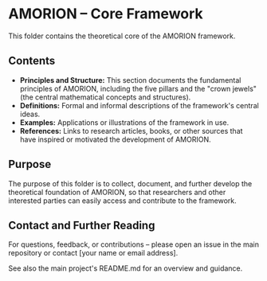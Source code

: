 # AMORION – Core Framework

This folder contains the theoretical core of the AMORION framework.

## Contents

- **Principles and Structure:** This section documents the fundamental principles of AMORION, including the five pillars and the "crown jewels" (the central mathematical concepts and structures).
- **Definitions:** Formal and informal descriptions of the framework's central ideas.
- **Examples:** Applications or illustrations of the framework in use.
- **References:** Links to research articles, books, or other sources that have inspired or motivated the development of AMORION.

## Purpose

The purpose of this folder is to collect, document, and further develop the theoretical foundation of AMORION, so that researchers and other interested parties can easily access and contribute to the framework.

## Contact and Further Reading

For questions, feedback, or contributions – please open an issue in the main repository or contact [your name or email address].

See also the main project's README.md for an overview and guidance.
